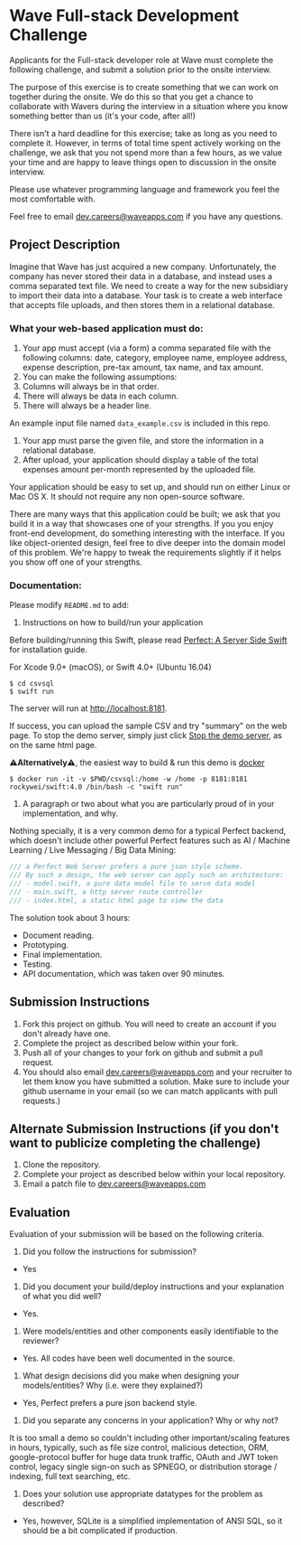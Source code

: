 # Wave Full-stack Development Challenge
Applicants for the Full-stack developer role at Wave must complete the following challenge, and submit a solution prior to the onsite interview. 

The purpose of this exercise is to create something that we can work on together during the onsite. We do this so that you get a chance to collaborate with Wavers during the interview in a situation where you know something better than us (it's your code, after all!) 

There isn't a hard deadline for this exercise; take as long as you need to complete it. However, in terms of total time spent actively working on the challenge, we ask that you not spend more than a few hours, as we value your time and are happy to leave things open to discussion in the onsite interview.

Please use whatever programming language and framework you feel the most comfortable with.

Feel free to email [dev.careers@waveapps.com](dev.careers@waveapps.com) if you have any questions.

## Project Description
Imagine that Wave has just acquired a new company. Unfortunately, the company has never stored their data in a database, and instead uses a comma separated text file. We need to create a way for the new subsidiary to import their data into a database. Your task is to create a web interface that accepts file uploads, and then stores them in a relational database.

### What your web-based application must do:

1. Your app must accept (via a form) a comma separated file with the following columns: date, category, employee name, employee address, expense description, pre-tax amount, tax name, and tax amount.
1. You can make the following assumptions:
 1. Columns will always be in that order.
 2. There will always be data in each column.
 3. There will always be a header line.

 An example input file named `data_example.csv` is included in this repo.

1. Your app must parse the given file, and store the information in a relational database.
1. After upload, your application should display a table of the total expenses amount per-month represented by the uploaded file.

Your application should be easy to set up, and should run on either Linux or Mac OS X. It should not require any non open-source software.

There are many ways that this application could be built; we ask that you build it in a way that showcases one of your strengths. If you you enjoy front-end development, do something interesting with the interface. If you like object-oriented design, feel free to dive deeper into the domain model of this problem. We're happy to tweak the requirements slightly if it helps you show off one of your strengths.

### Documentation:

Please modify `README.md` to add:

1. Instructions on how to build/run your application

Before building/running this Swift, please read [Perfect: A Server Side Swift](perfect.org) for installation guide.

For Xcode 9.0+ (macOS), or Swift 4.0+ (Ubuntu 16.04)

```
$ cd csvsql 
$ swift run
```

The server will run at [http://localhost:8181](http://localhost:8181).

If success, you can upload the sample CSV and try "summary" on the web page.
To stop the demo server, simply just click [Stop the demo server](http://localhost:8181/halt), as on the same html page.

⚠️**Alternatively**⚠️, the easiest way to build & run this demo is [docker](docker.com)

```
$ docker run -it -v $PWD/csvsql:/home -w /home -p 8181:8181 rockywei/swift:4.0 /bin/bash -c "swift run"
```

1. A paragraph or two about what you are particularly proud of in your implementation, and why.

Nothing specially, it is a very common demo for a typical Perfect backend, which doesn't include other powerful Perfect features such as AI / Machine Learning / Live Messaging / Big Data Mining:

``` swift
/// a Perfect Web Server prefers a pure json style scheme.
/// By such a design, the web server can apply such an architecture:
/// - model.swift, a pure data model file to serve data model
/// - main.swift, a http server route controller
/// - index.html, a static html page to view the data
```

The solution took about 3 hours:

- Document reading.
- Prototyping.
- Final implementation.
- Testing.
- API documentation, which was taken over 90 minutes.



## Submission Instructions

1. Fork this project on github. You will need to create an account if you don't already have one.
1. Complete the project as described below within your fork.
1. Push all of your changes to your fork on github and submit a pull request. 
1. You should also email [dev.careers@waveapps.com](dev.careers@waveapps.com) and your recruiter to let them know you have submitted a solution. Make sure to include your github username in your email (so we can match applicants with pull requests.)

## Alternate Submission Instructions (if you don't want to publicize completing the challenge)
1. Clone the repository.
1. Complete your project as described below within your local repository.
1. Email a patch file to [dev.careers@waveapps.com](dev.careers@waveapps.com)

## Evaluation
Evaluation of your submission will be based on the following criteria. 

1. Did you follow the instructions for submission? 

- Yes


1. Did you document your build/deploy instructions and your explanation of what you did well?

- Yes.

1. Were models/entities and other components easily identifiable to the reviewer? 

- Yes. All codes have been well documented in the source.

1. What design decisions did you make when designing your models/entities? Why (i.e. were they explained?)

- Yes, Perfect prefers a pure json backend style.

1. Did you separate any concerns in your application? Why or why not?

It is too small a demo so couldn't including other important/scaling features in hours, typically, such as file size control, malicious detection, ORM, google-protocol buffer for huge data trunk traffic, OAuth and JWT token control, legacy single sign-on such as SPNEGO, or distribution storage / indexing, full text searching, etc.

1. Does your solution use appropriate datatypes for the problem as described? 

- Yes, however, SQLite is a simplified implementation of ANSI SQL, so it should be a bit complicated if production.
